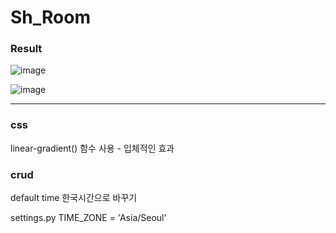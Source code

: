 # Sh_Room


### Result

![image](https://user-images.githubusercontent.com/63100352/133417741-6278c74a-eaa9-48aa-817b-1a0b52c1b82a.png)

![image](https://user-images.githubusercontent.com/63100352/133417951-b4978e56-8143-4ed5-84e0-07af92f86aaa.png)

---

### css

linear-gradient() 함수 사용 - 입체적인 효과

### crud

default time 한국시간으로 바꾸기

settings.py
TIME_ZONE = 'Asia/Seoul'




